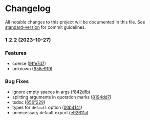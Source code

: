 # Changelog

All notable changes to this project will be documented in this file. See [standard-version](https://github.com/conventional-changelog/standard-version) for commit guidelines.

### 1.2.2 (2023-10-27)


### Features

* coerce ([9ffe7d7](https://github.com/mrozio13pl/ofi/commit/9ffe7d75f861e7b63360f9a8e1f3369024c31d44))
* unknown ([958e919](https://github.com/mrozio13pl/ofi/commit/958e9194c0844a08765ce10f29c66fa48c6c205d))


### Bug Fixes

* ignore empty spaces in args ([f842dfb](https://github.com/mrozio13pl/ofi/commit/f842dfb5ffd3d1de6bd34e8b71a38e6460759c65))
* splitting arguments in quotation marks ([8194dd7](https://github.com/mrozio13pl/ofi/commit/8194dd7dc68f2995b8f8a69f8c2519767f5629d4))
* tsdoc ([656f229](https://github.com/mrozio13pl/ofi/commit/656f2293156bd09e2a284e6178429339dd71f588))
* types for `default` option ([00b4141](https://github.com/mrozio13pl/ofi/commit/00b4141633ac954048cb3344547704ee704da34e))
* unnecessary default export ([e92611a](https://github.com/mrozio13pl/ofi/commit/e92611a0317fd4c9473f18d8a16a462fa823ea1e))
